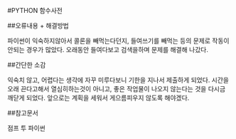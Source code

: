#PYTHON 함수사전

##오류내용 + 해결방법

파이썬이 익숙하지않아서 콜론을 빼먹는다던지, 들여쓰기를 빼먹는 등의 문제로 작동이 안되는 경우가 많았다. 오래동안 들여다보고 검색을하며 문제를 해결해 나갔다.


##간단한 소감

익숙치 않고, 어렵다는 생각에 자꾸 미루다보니 기한을 지나서 제출하게 되었다. 시간을 오래 끈다고해서 열심히하는것이 아니고, 좋은 작업물이 나오지 않는다는 것을 다시금 깨닫게 되었다. 앞으로는 계획을 세워서 게으름피우지 않도록 해야겠다.


##참고문서

점프 투 파이썬